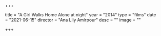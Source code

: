 +++

title = "A Girl Walks Home Alone at night"
year = "2014"
type = "films"
date = "2021-06-15"
director = "Ana Lily Amirpour"
desc = ""
image = ""

+++
